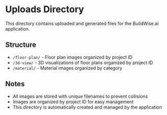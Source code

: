 # Uploads Directory

This directory contains uploaded and generated files for the BuildWise.ai application.

## Structure

- `/floor-plan/` - Floor plan images organized by project ID
- `/3d-view/` - 3D visualizations of floor plans organized by project ID
- `/material/` - Material images organized by category

## Notes

- All images are stored with unique filenames to prevent collisions
- Images are organized by project ID for easy management
- This directory is automatically created and managed by the application
